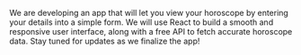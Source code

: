 We are developing an app that will let you view your horoscope by entering your details into a simple form. We will use React to build a smooth and responsive user interface, along with a free API to fetch accurate horoscope data. Stay tuned for updates as we finalize the app!
